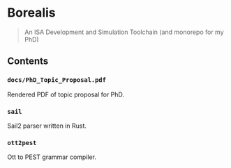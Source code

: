 # Borealis

> An ISA Development and Simulation Toolchain (and monorepo for my PhD)

## Contents

### `docs/PhD_Topic_Proposal.pdf`

Rendered PDF of topic proposal for PhD.

### `sail`

Sail2 parser written in Rust.

### `ott2pest`

Ott to PEST grammar compiler.
